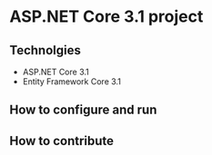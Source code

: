 # ASP.NET Core 3.1 project 
## Technolgies
- ASP.NET Core 3.1
- Entity Framework Core 3.1
## How to configure and run
## How to contribute